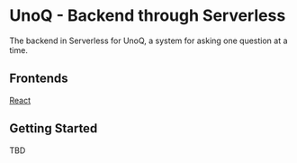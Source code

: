 # UnoQ - Backend through Serverless
The backend in Serverless for UnoQ, a system for asking one question at a time.

## Frontends
[React](https://github.com/unoq/front-react)

## Getting Started
TBD
